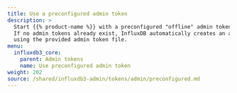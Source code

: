 ```yaml
---
title: Use a preconfigured admin token
description: >
  Start {{% product-name %}} with a preconfigured "offline" admin token file.
  If no admin tokens already exist, InfluxDB automatically creates an admin token
  using the provided admin token file.
menu:
  influxdb3_core:
    parent: Admin tokens
    name: Use preconfigured admin token
weight: 202 
source: /shared/influxdb3-admin/tokens/admin/preconfigured.md
---
```


<!-- The content for this page is at
// SOURCE content/shared/influxdb3-admin/tokens/admin/preconfigured.md
-->
